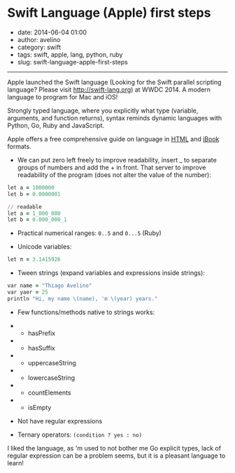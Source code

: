 # Swift Language (Apple) first steps

- date: 2014-06-04 01:00
- author: avelino
- category: swift
- tags: swift, apple, lang, python, ruby
- slug: swift-language-apple-first-steps

-------

Apple launched the Swift language (Looking for the Swift parallel scripting
language? Please visit http://swift-lang.org) at WWDC 2014. A modern language
to program for Mac and iOS!

Strongly typed language, where you explicitly what type (variable, arguments,
and function returns), syntax reminds dynamic languages with
Python, Go, Ruby and JavaScript.

Apple offers a free comprehensive guide on language in
[HTML](https://developer.apple.com/library/prerelease/ios/documentation/Swift/Conceptual/Swift_Programming_Language/) and
[iBook](https://itunes.apple.com/us/book/the-swift-programming-language/id881256329?mt=11) formats.


* We can put zero left freely to improve readability, insert _ to separate groups
of numbers and add the + in front. That server to improve readability of the
program (does not alter the value of the number):


```ruby
let a = 1000000
let b = 0.0000001

// readable
let a = 1_000_000
let b = 0.000_000_1
```


* Practical numerical ranges: `0..5` and `0...5` (Ruby)


* Unicode variables:


```ruby
let π = 3.1415926
```


* Tween strings (expand variables and expressions inside strings):


```ruby
var name = "Thiago Avelino"
var yaer = 25
println "Hi, my name \(name), 'm \(year) years."
```


* Few functions/methods native to strings works:

* * hasPrefix
* * hasSuffix
* * uppercaseString
* * lowercaseString
* * countElements
* * isEmpty


* Not have regular expressions


* Ternary operators: `(condition ? yes : no)`


I liked the language, as 'm used to not bother me Go explicit types, lack of
regular expression can be a problem seems, but it is a pleasant language to
learn!